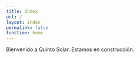 ```yaml
---
title: Index
url: /
layout: index
permalink: false
function: home
---
```


Bienvenido a Quinto Solar. Estamos en construcción.

<div id="app"></div>

<script async="" src="https://elsol-joseanu.c9users.io/assets/js/app/vue_app.js"></script>
